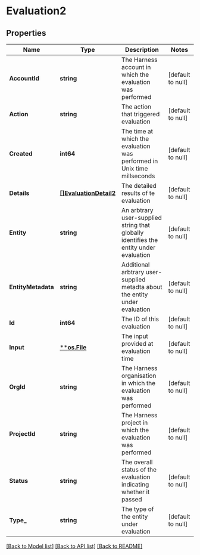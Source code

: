 # Evaluation2

## Properties
Name | Type | Description | Notes
------------ | ------------- | ------------- | -------------
**AccountId** | **string** | The Harness account in which the evaluation was performed | [default to null]
**Action** | **string** | The action that triggered evaluation | [default to null]
**Created** | **int64** | The time at which the evaluation was performed in Unix time millseconds | [default to null]
**Details** | [**[]EvaluationDetail2**](EvaluationDetail2.md) | The detailed results of te evaluation | [default to null]
**Entity** | **string** | An arbtrary user-supplied string that globally identifies the entity under evaluation | [default to null]
**EntityMetadata** | **string** | Additional arbtrary user-supplied metadta about the entity under evaluation | [default to null]
**Id** | **int64** | The ID of this evaluation | [default to null]
**Input** | [****os.File**](*os.File.md) | The input provided at evaluation time | [default to null]
**OrgId** | **string** | The Harness organisation in which the evaluation was performed | [default to null]
**ProjectId** | **string** | The Harness project in which the evaluation was performed | [default to null]
**Status** | **string** | The overall status of the evaluation indicating whether it passed | [default to null]
**Type_** | **string** | The type of the entity under evaluation | [default to null]

[[Back to Model list]](../README.md#documentation-for-models) [[Back to API list]](../README.md#documentation-for-api-endpoints) [[Back to README]](../README.md)

